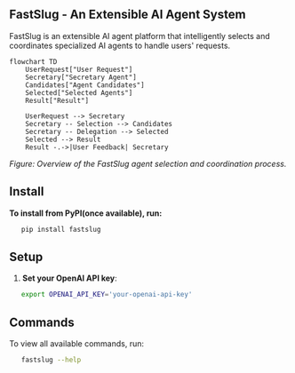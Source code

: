 ## FastSlug - An Extensible AI Agent System
FastSlug is an extensible AI agent platform that intelligently selects and coordinates specialized AI agents to handle users' requests.

```mermaid
flowchart TD
    UserRequest["User Request"]
    Secretary["Secretary Agent"]
    Candidates["Agent Candidates"]
    Selected["Selected Agents"]
    Result["Result"]

    UserRequest --> Secretary
    Secretary -- Selection --> Candidates
    Secretary -- Delegation --> Selected
    Selected --> Result
    Result -.->|User Feedback| Secretary
```

*Figure: Overview of the FastSlug agent selection and coordination process.*


## Install

**To install from PyPI(once available), run:**

```bash
   pip install fastslug
```

## Setup

1. **Set your OpenAI API key**:

```bash
   export OPENAI_API_KEY='your-openai-api-key'
```

## Commands

To view all available commands, run:
```bash
   fastslug --help
```